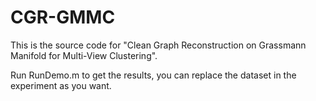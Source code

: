 # CGR-GMMC
This is the source code for "Clean Graph Reconstruction on Grassmann Manifold for Multi-View Clustering".

Run RunDemo.m to get the results, you can replace the dataset in the experiment as you want.
